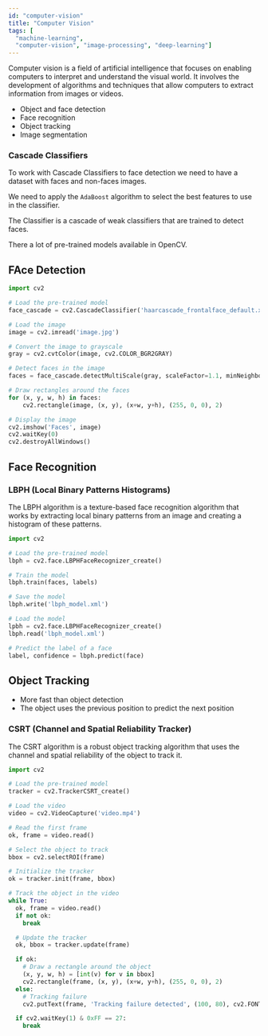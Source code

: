 ```yaml
---
id: "computer-vision"
title: "Computer Vision"
tags: [
  "machine-learning",
  "computer-vision", "image-processing", "deep-learning"]
---
```


Computer vision is a field of artificial intelligence that focuses on enabling computers to interpret and understand the visual world. It involves the development of algorithms and techniques that allow computers to extract information from images or videos.

- Object and face detection
- Face recognition
- Object tracking
- Image segmentation

### Cascade Classifiers

To work with Cascade Classifiers to face detection we need to have a dataset with faces and non-faces images.

We need to apply the `AdaBoost` algorithm to select the best features to use in the classifier.

The Classifier is a cascade of weak classifiers that are trained to detect faces.

There a lot of pre-trained models available in OpenCV.

## FAce Detection

```python
import cv2

# Load the pre-trained model
face_cascade = cv2.CascadeClassifier('haarcascade_frontalface_default.xml')

# Load the image
image = cv2.imread('image.jpg')

# Convert the image to grayscale
gray = cv2.cvtColor(image, cv2.COLOR_BGR2GRAY)

# Detect faces in the image
faces = face_cascade.detectMultiScale(gray, scaleFactor=1.1, minNeighbors=5, minSize=(30, 30))

# Draw rectangles around the faces
for (x, y, w, h) in faces:
    cv2.rectangle(image, (x, y), (x+w, y+h), (255, 0, 0), 2)

# Display the image
cv2.imshow('Faces', image)
cv2.waitKey(0)
cv2.destroyAllWindows()
```

## Face Recognition

### LBPH (Local Binary Patterns Histograms)

The LBPH algorithm is a texture-based face recognition algorithm that works by extracting local binary patterns from an image and creating a histogram of these patterns.

```python
import cv2

# Load the pre-trained model
lbph = cv2.face.LBPHFaceRecognizer_create()

# Train the model
lbph.train(faces, labels)

# Save the model
lbph.write('lbph_model.xml')

# Load the model
lpbh = cv2.face.LBPHFaceRecognizer_create()
lbph.read('lbph_model.xml')

# Predict the label of a face
label, confidence = lbph.predict(face)
```

## Object Tracking

- More fast than object detection
- The object uses the previous position to predict the next position

### CSRT (Channel and Spatial Reliability Tracker)

The CSRT algorithm is a robust object tracking algorithm that uses the channel and spatial reliability of the object to track it.

```python
import cv2

# Load the pre-trained model
tracker = cv2.TrackerCSRT_create()

# Load the video
video = cv2.VideoCapture('video.mp4')

# Read the first frame
ok, frame = video.read()

# Select the object to track
bbox = cv2.selectROI(frame)

# Initialize the tracker
ok = tracker.init(frame, bbox)

# Track the object in the video
while True:
  ok, frame = video.read()
  if not ok:
    break

  # Update the tracker
  ok, bbox = tracker.update(frame)

  if ok:
    # Draw a rectangle around the object
    (x, y, w, h) = [int(v) for v in bbox]
    cv2.rectangle(frame, (x, y), (x+w, y+h), (255, 0, 0), 2)
  else:
    # Tracking failure
    cv2.putText(frame, 'Tracking failure detected', (100, 80), cv2.FONT_HERSHEY_SIMPLEX, 0.75, (0, 0, 255), 2)

  if cv2.waitKey(1) & 0xFF == 27:
    break
```
